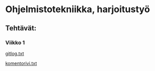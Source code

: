 # Ohjelmistotekniikka, harjoitustyö

## Tehtävät:

### Viikko 1

[gitlog.txt](/laskarit/viikko1/gitlog.txt)

[komentorivi.txt](/laskarit/viikko1/gitlog.txt)

